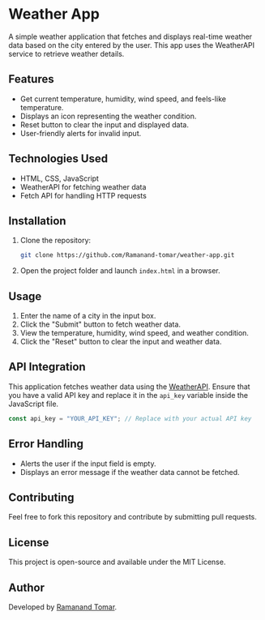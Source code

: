 # Weather App

A simple weather application that fetches and displays real-time weather data based on the city entered by the user. This app uses the WeatherAPI service to retrieve weather details.

## Features
- Get current temperature, humidity, wind speed, and feels-like temperature.
- Displays an icon representing the weather condition.
- Reset button to clear the input and displayed data.
- User-friendly alerts for invalid input.

## Technologies Used
- HTML, CSS, JavaScript
- WeatherAPI for fetching weather data
- Fetch API for handling HTTP requests

## Installation
1. Clone the repository:
   ```sh
   git clone https://github.com/Ramanand-tomar/weather-app.git
   ```
2. Open the project folder and launch `index.html` in a browser.

## Usage
1. Enter the name of a city in the input box.
2. Click the "Submit" button to fetch weather data.
3. View the temperature, humidity, wind speed, and weather condition.
4. Click the "Reset" button to clear the input and weather data.

## API Integration
This application fetches weather data using the [WeatherAPI](https://www.weatherapi.com/). Ensure that you have a valid API key and replace it in the `api_key` variable inside the JavaScript file.

```js
const api_key = "YOUR_API_KEY"; // Replace with your actual API key
```

## Error Handling
- Alerts the user if the input field is empty.
- Displays an error message if the weather data cannot be fetched.

## Contributing
Feel free to fork this repository and contribute by submitting pull requests.

## License
This project is open-source and available under the MIT License.

## Author
Developed by [Ramanand Tomar](https://github.com/Ramanand-tomar).

